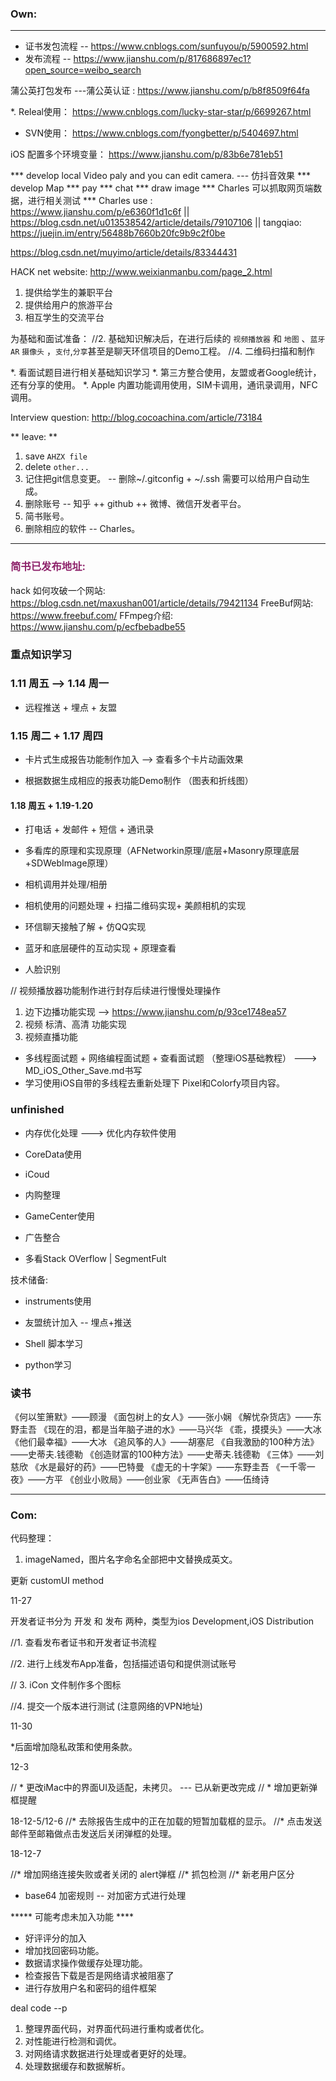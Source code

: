  


### Own:
------------------------------------

* 证书发包流程 -- https://www.cnblogs.com/sunfuyou/p/5900592.html
* 发布流程 --  https://www.jianshu.com/p/817686897ec1?open_source=weibo_search

蒲公英打包发布 ---蒲公英认证 : https://www.jianshu.com/p/b8f8509f64fa

*. Releal使用： https://www.cnblogs.com/lucky-star-star/p/6699267.html

* SVN使用： https://www.cnblogs.com/fyongbetter/p/5404697.html

iOS 配置多个环境变量： https://www.jianshu.com/p/83b6e781eb51

*** develop local Video paly and you can edit camera.  --- 仿抖音效果
*** develop Map
*** pay
*** chat
*** draw image
*** Charles 可以抓取网页端数据，进行相关测试
*** Charles use :  https://www.jianshu.com/p/e6360f1d1c6f  || https://blog.csdn.net/u013538542/article/details/79107106 || tangqiao: https://juejin.im/entry/56488b7660b20fc9b9c2f0be

https://blog.csdn.net/muyimo/article/details/83344431

HACK net website: http://www.weixianmanbu.com/page_2.html

1. 提供给学生的兼职平台
2. 提供给用户的旅游平台
3. 相互学生的交流平台


为基础和面试准备：
//2. 基础知识解决后，在进行后续的 `视频播放器` 和 `地图` 、`蓝牙` `AR`  `摄像头` ，`支付`,`分享`甚至是聊天环信项目的Demo工程。
//4. 二维码扫描和制作

*. 看面试题目进行相关基础知识学习
*. 第三方整合使用，友盟或者Google统计，还有分享的使用。
*. Apple 内置功能调用使用，SIM卡调用，通讯录调用，NFC调用。

Interview question:
http://blog.cocoachina.com/article/73184


** leave: **
1. save `AHZX file`
2. delete `other...`
3. 记住把git信息变更。 -- 删除~/.gitconfig + ~/.ssh 需要可以给用户自动生成。
4. 删除账号 -- 知乎  ++ github ++ 微博、微信开发者平台。
5. 简书账号。
6. 删除相应的软件 -- Charles。

-   -   -   -   -   -   -   -   -   -   

### <font color=#8E236B> 简书已发布地址:  </font>


hack 如何攻破一个网站: https://blog.csdn.net/maxushan001/article/details/79421134
FreeBuf网站: https://www.freebuf.com/
FFmpeg介绍: https://www.jianshu.com/p/ecfbebadbe55


### 重点知识学习





### 1.11 周五 --> 1.14 周一


* 远程推送 + 埋点 + 友盟


### 1.15 周二 + 1.17 周四

* 卡片式生成报告功能制作加入 --> 查看多个卡片动画效果

* 根据数据生成相应的报表功能Demo制作 （图表和折线图）

#### 1.18 周五 + 1.19-1.20

* 打电话 + 发邮件 + 短信 + 通讯录



>>>
>>>
>>>

* 多看库的原理和实现原理（AFNetworkin原理/底层+Masonry原理底层+SDWebImage原理）



* 相机调用并处理/相册


* 相机使用的问题处理 + 扫描二维码实现+ 美颜相机的实现

* 环信聊天接触了解 + 仿QQ实现

* 蓝牙和底层硬件的互动实现 + 原理查看

* 人脸识别 


// 视频播放器功能制作进行封存后续进行慢慢处理操作
1. 边下边播功能实现 -->  https://www.jianshu.com/p/93ce1748ea57
2. 视频 标清、高清 功能实现
3. 视频直播功能


* 多线程面试题 + 网络编程面试题 + 查看面试题 （整理iOS基础教程）  ---> MD_iOS_Other_Save.md书写
* 学习使用iOS自带的多线程去重新处理下 Pixel和Colorfy项目内容。


### unfinished
* 内存优化处理 ---> 优化内存软件使用
* CoreData使用
* iCoud
* 内购整理
* GameCenter使用
* 广告整合

* 多看Stack OVerflow | SegmentFult

技术储备:

* instruments使用
* 友盟统计加入 -- 埋点+推送

* Shell 脚本学习
* python学习


### 读书

《何以笙箫默》——顾漫
《面包树上的女人》——张小娴
《解忧杂货店》——东野圭吾
《现在的泪，都是当年脑子进的水》——马兴华
《乖，摸摸头》——大冰
《他们最幸福》——大冰
《追风筝的人》——胡塞尼
《自我激励的100种方法》——史蒂夫.钱德勒
《创造财富的100种方法》——史蒂夫.钱德勒
《三体》——刘慈欣
《水是最好的药》——巴特曼
《虚无的十字架》——东野圭吾
《一千零一夜》——方平
《创业小败局》——创业家
《无声告白》——伍绮诗





-   -   -   -   -   -   -   -   -   -   -   -   -   -   -   -   -   -   -   -   -   -   -   -   -   -   -   -   -   -   -   -   -   -   -   -   -  -   

### Com:


代码整理： 
1. imageNamed，图片名字命名全部把中文替换成英文。

更新 customUI method


11-27


开发者证书分为 开发 和 发布 两种，类型为ios Development,iOS Distribution

//1. 查看发布者证书和开发者证书流程

//2. 进行上线发布App准备，包括描述语句和提供测试账号

// 3. iCon 文件制作多个图标

//4. 提交一个版本进行测试  (注意网络的VPN地址)

11-30

*后面增加隐私政策和使用条款。


12-3

// * 更改iMac中的界面UI及适配，未拷贝。 --- 已从新更改完成
// * 增加更新弹框提醒

18-12-5/12-6
//* 去除报告生成中的正在加载的短暂加载框的显示。
//* 点击发送邮件至邮箱做点击发送后关闭弹框的处理。


18-12-7

//* 增加网络连接失败或者关闭的 alert弹框
//* 抓包检测
//* 新老用户区分



* base64 加密规则  -- 对加密方式进行处理


***** 可能考虑未加入功能 ****
* 好评评分的加入
* 增加找回密码功能。
* 数据请求操作做缓存处理功能。
* 检查报告下载是否是网络请求被阻塞了
* 进行存放用户名和密码的组件框架



deal code --p
1. 整理界面代码，对界面代码进行重构或者优化。
2. 对性能进行检测和调优。
3. 对网络请求数据进行处理或者更好的处理。
4. 处理数据缓存和数据解析。





